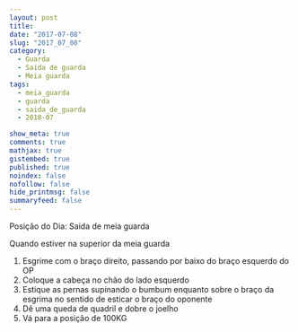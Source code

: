```yaml
---
layout: post
title:
date: "2017-07-08"
slug: "2017_07_08"
category:
  - Guarda
  - Saida de guarda
  - Meia guarda
tags:
  - meia_guarda
  - guarda
  - saida_de_guarda
  - 2018-07

show_meta: true
comments: true
mathjax: true
gistembed: true
published: true
noindex: false
nofollow: false
hide_printmsg: false
summaryfeed: false
---
```


Posição do Dia: Saida de meia guarda

Quando estiver na superior da meia guarda

1.    Esgrime com o braço direito, passando por baixo do braço esquerdo do OP
2.    Coloque a cabeça no chão do lado esquerdo
3.    Estique as pernas supinando o bumbum enquanto sobre o braço da esgrima no sentido de esticar o braço do oponente
4.    Dê uma queda de quadril e dobre o joelho
5.    Vá para a posição de 100KG
